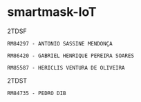 # smartmask-IoT


2TDSF


```
RM84297 - ANTONIO SASSINE MENDONÇA
  
RM86420 - GABRIEL HENRIQUE PEREIRA SOARES 
  
RM85587 - HERICLIS VENTURA DE OLIVEIRA 
``` 
2TDST

```
RM84735 - PEDRO DIB 
```
